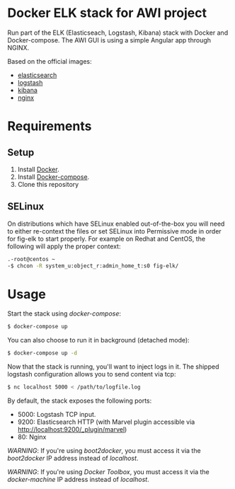 # Docker ELK stack for AWI project


Run part of the ELK (Elasticseach, Logstash, Kibana) stack with Docker and Docker-compose. The AWI GUI is using a simple Angular app through NGINX.


Based on the official images:

* [elasticsearch](https://registry.hub.docker.com/_/elasticsearch/)
* [logstash](https://registry.hub.docker.com/_/logstash/)
* [kibana](https://registry.hub.docker.com/_/kibana/)
* [nginx](https://registry.hub.docker.com/_/nginx/)

# Requirements

## Setup

1. Install [Docker](http://docker.io).
2. Install [Docker-compose](http://docs.docker.com/compose/install/).
3. Clone this repository

## SELinux

On distributions which have SELinux enabled out-of-the-box you will need to either re-context the files or set SELinux into Permissive mode in order for fig-elk to start properly.
For example on Redhat and CentOS, the following will apply the proper context:

````bash
.-root@centos ~
-$ chcon -R system_u:object_r:admin_home_t:s0 fig-elk/
````

# Usage

Start the stack using *docker-compose*:

```bash
$ docker-compose up
```

You can also choose to run it in background (detached mode):

```bash
$ docker-compose up -d
```

Now that the stack is running, you'll want to inject logs in it. The shipped logstash configuration allows you to send content via tcp:

```bash
$ nc localhost 5000 < /path/to/logfile.log
```

By default, the stack exposes the following ports:
* 5000: Logstash TCP input.
* 9200: Elasticsearch HTTP (with Marvel plugin accessible via [http://localhost:9200/_plugin/marvel](http://localhost:9200/_plugin/marvel))
* 80: Nginx

*WARNING*: If you're using *boot2docker*, you must access it via the *boot2docker* IP address instead of *localhost*.

*WARNING*: If you're using *Docker Toolbox*, you must access it via the *docker-machine* IP address instead of *localhost*.
